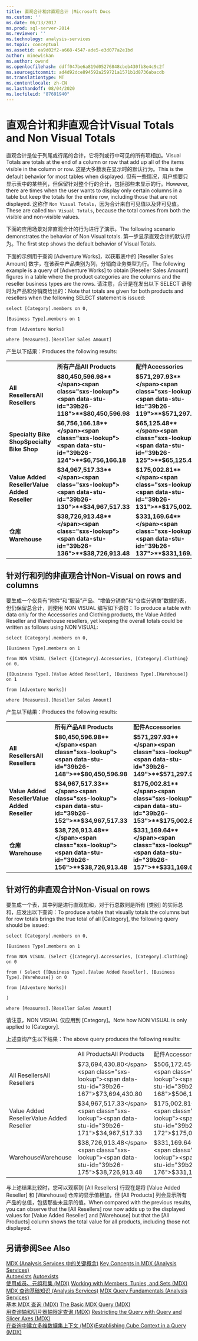```yaml
---
title: 直观合计和非直观合计 |Microsoft Docs
ms.custom: ''
ms.date: 06/13/2017
ms.prod: sql-server-2014
ms.reviewer: ''
ms.technology: analysis-services
ms.topic: conceptual
ms.assetid: ea9d02f2-a668-4547-ade5-e3d077a2e1bd
author: minewiskan
ms.author: owend
ms.openlocfilehash: ddff047be6a819d05276848cbeb430fb8e4c9c2f
ms.sourcegitcommit: ad4d92dce894592a259721a1571b1d8736abacdb
ms.translationtype: MT
ms.contentlocale: zh-CN
ms.lasthandoff: 08/04/2020
ms.locfileid: "87691940"
---
```

# <a name="visual-totals-and-non-visual-totals"></a><span data-ttu-id="39b26-102">直观合计和非直观合计</span><span class="sxs-lookup"><span data-stu-id="39b26-102">Visual Totals and Non Visual Totals</span></span>
  <span data-ttu-id="39b26-103">直观合计是位于列尾或行尾的合计，它将列或行中可见的所有项相加。</span><span class="sxs-lookup"><span data-stu-id="39b26-103">Visual Totals are totals at the end of a column or row that add up all of the items visible in the column or row.</span></span> <span data-ttu-id="39b26-104">这是大多数表在显示时的默认行为。</span><span class="sxs-lookup"><span data-stu-id="39b26-104">This is the default behavior for most tables when displayed.</span></span> <span data-ttu-id="39b26-105">但有一些情况，用户想要只显示表中的某些列，但保留针对整个行的合计，包括那些未显示的行。</span><span class="sxs-lookup"><span data-stu-id="39b26-105">However, there are times when the user wants to display only certain columns in a table but keep the totals for the entire row, including those that are not displayed.</span></span> <span data-ttu-id="39b26-106">这称作 `Non Visual Totals`，因为合计来自可见值以及非可见值。</span><span class="sxs-lookup"><span data-stu-id="39b26-106">These are called `Non Visual Totals`, because the total comes from both the visible and non-visible values.</span></span>  
  
 <span data-ttu-id="39b26-107">下面的应用场景对非直观合计的行为进行了演示。</span><span class="sxs-lookup"><span data-stu-id="39b26-107">The following scenario demonstrates the behavior of Non Visual totals.</span></span> <span data-ttu-id="39b26-108">第一步显示直观合计的默认行为。</span><span class="sxs-lookup"><span data-stu-id="39b26-108">The first step shows the default behavior of Visual Totals.</span></span>  
  
 <span data-ttu-id="39b26-109">下面的示例用于查询 [Adventure Works]，以获取表中的 [Reseller Sales Amount] 数字，在该表中产品类别为列，分销商业务类型为行。</span><span class="sxs-lookup"><span data-stu-id="39b26-109">The following example is a query of [Adventure Works] to obtain [Reseller Sales Amount] figures in a table where the product categories are the columns and the reseller business types are the rows.</span></span> <span data-ttu-id="39b26-110">请注意，合计是在发出以下 SELECT 语句时为产品和分销商给出的：</span><span class="sxs-lookup"><span data-stu-id="39b26-110">Note that totals are given for both products and resellers when the following SELECT statement is issued:</span></span>  
  
 `select [Category].members on 0,`  
  
 `[Business Type].members on 1`  
  
 `from [Adventure Works]`  
  
 `where [Measures].[Reseller Sales Amount]`  
  
 <span data-ttu-id="39b26-111">产生以下结果：</span><span class="sxs-lookup"><span data-stu-id="39b26-111">Produces the following results:</span></span>  
  
|||||||  
|-|-|-|-|-|-|  
||<span data-ttu-id="39b26-112">**所有产品**</span><span class="sxs-lookup"><span data-stu-id="39b26-112">**All Products**</span></span>|<span data-ttu-id="39b26-113">**配件**</span><span class="sxs-lookup"><span data-stu-id="39b26-113">**Accessories**</span></span>|<span data-ttu-id="39b26-114">**自行车**</span><span class="sxs-lookup"><span data-stu-id="39b26-114">**Bikes**</span></span>|<span data-ttu-id="39b26-115">**Clothing**</span><span class="sxs-lookup"><span data-stu-id="39b26-115">**Clothing**</span></span>|<span data-ttu-id="39b26-116">**组件**</span><span class="sxs-lookup"><span data-stu-id="39b26-116">**Components**</span></span>|  
|<span data-ttu-id="39b26-117">**All Resellers**</span><span class="sxs-lookup"><span data-stu-id="39b26-117">**All Resellers**</span></span>|<span data-ttu-id="39b26-118">**$80,450,596.98**</span><span class="sxs-lookup"><span data-stu-id="39b26-118">**$80,450,596.98**</span></span>|<span data-ttu-id="39b26-119">**$571,297.93**</span><span class="sxs-lookup"><span data-stu-id="39b26-119">**$571,297.93**</span></span>|<span data-ttu-id="39b26-120">**$66,302,381.56**</span><span class="sxs-lookup"><span data-stu-id="39b26-120">**$66,302,381.56**</span></span>|<span data-ttu-id="39b26-121">**$1,777,840.84**</span><span class="sxs-lookup"><span data-stu-id="39b26-121">**$1,777,840.84**</span></span>|<span data-ttu-id="39b26-122">**$11,799,076.66**</span><span class="sxs-lookup"><span data-stu-id="39b26-122">**$11,799,076.66**</span></span>|  
|<span data-ttu-id="39b26-123">**Specialty Bike Shop**</span><span class="sxs-lookup"><span data-stu-id="39b26-123">**Specialty Bike Shop**</span></span>|<span data-ttu-id="39b26-124">**$6,756,166.18**</span><span class="sxs-lookup"><span data-stu-id="39b26-124">**$6,756,166.18**</span></span>|<span data-ttu-id="39b26-125">**$65,125.48**</span><span class="sxs-lookup"><span data-stu-id="39b26-125">**$65,125.48**</span></span>|<span data-ttu-id="39b26-126">**$6,080,117.73**</span><span class="sxs-lookup"><span data-stu-id="39b26-126">**$6,080,117.73**</span></span>|<span data-ttu-id="39b26-127">**$252,933.91**</span><span class="sxs-lookup"><span data-stu-id="39b26-127">**$252,933.91**</span></span>|<span data-ttu-id="39b26-128">**$357,989.07**</span><span class="sxs-lookup"><span data-stu-id="39b26-128">**$357,989.07**</span></span>|  
|<span data-ttu-id="39b26-129">**Value Added Reseller**</span><span class="sxs-lookup"><span data-stu-id="39b26-129">**Value Added Reseller**</span></span>|<span data-ttu-id="39b26-130">**$34,967,517.33**</span><span class="sxs-lookup"><span data-stu-id="39b26-130">**$34,967,517.33**</span></span>|<span data-ttu-id="39b26-131">**$175,002.81**</span><span class="sxs-lookup"><span data-stu-id="39b26-131">**$175,002.81**</span></span>|<span data-ttu-id="39b26-132">**$30,892,354.33**</span><span class="sxs-lookup"><span data-stu-id="39b26-132">**$30,892,354.33**</span></span>|<span data-ttu-id="39b26-133">**$592,385.71**</span><span class="sxs-lookup"><span data-stu-id="39b26-133">**$592,385.71**</span></span>|<span data-ttu-id="39b26-134">**$3,307,774.48**</span><span class="sxs-lookup"><span data-stu-id="39b26-134">**$3,307,774.48**</span></span>|  
|<span data-ttu-id="39b26-135">**仓库**</span><span class="sxs-lookup"><span data-stu-id="39b26-135">**Warehouse**</span></span>|<span data-ttu-id="39b26-136">**$38,726,913.48**</span><span class="sxs-lookup"><span data-stu-id="39b26-136">**$38,726,913.48**</span></span>|<span data-ttu-id="39b26-137">**$331,169.64**</span><span class="sxs-lookup"><span data-stu-id="39b26-137">**$331,169.64**</span></span>|<span data-ttu-id="39b26-138">**$29,329,909.50**</span><span class="sxs-lookup"><span data-stu-id="39b26-138">**$29,329,909.50**</span></span>|<span data-ttu-id="39b26-139">**$932,521.23**</span><span class="sxs-lookup"><span data-stu-id="39b26-139">**$932,521.23**</span></span>|<span data-ttu-id="39b26-140">**$8,133,313.11**</span><span class="sxs-lookup"><span data-stu-id="39b26-140">**$8,133,313.11**</span></span>|  
  
## <a name="non-visual-on-rows-and-columns"></a><span data-ttu-id="39b26-141">针对行和列的非直观合计</span><span class="sxs-lookup"><span data-stu-id="39b26-141">Non-Visual on rows and columns</span></span>  
 <span data-ttu-id="39b26-142">要生成一个仅具有“附件”和“服装”产品、“增值分销商”和“仓库分销商”数据的表，但仍保留总合计，则使用 NON VISUAL 编写如下语句：</span><span class="sxs-lookup"><span data-stu-id="39b26-142">To produce a table with data only for the Accessories and Clothing products, the Value Added Reseller and Warehouse resellers, yet keeping the overall totals could be written as follows using NON VISUAL:</span></span>  
  
 `select [Category].members on 0,`  
  
 `[Business Type].members on 1`  
  
 `from NON VISUAL (Select {[Category].Accessories, [Category].Clothing} on 0,`  
  
 `{[Business Type].[Value Added Reseller], [Business Type].[Warehouse]} on 1`  
  
 `from [Adventure Works])`  
  
 `where [Measures].[Reseller Sales Amount]`  
  
 <span data-ttu-id="39b26-143">产生以下结果：</span><span class="sxs-lookup"><span data-stu-id="39b26-143">Produces the following results:</span></span>  
  
|||||  
|-|-|-|-|  
||<span data-ttu-id="39b26-144">**所有产品**</span><span class="sxs-lookup"><span data-stu-id="39b26-144">**All Products**</span></span>|<span data-ttu-id="39b26-145">**配件**</span><span class="sxs-lookup"><span data-stu-id="39b26-145">**Accessories**</span></span>|<span data-ttu-id="39b26-146">**Clothing**</span><span class="sxs-lookup"><span data-stu-id="39b26-146">**Clothing**</span></span>|  
|<span data-ttu-id="39b26-147">**All Resellers**</span><span class="sxs-lookup"><span data-stu-id="39b26-147">**All Resellers**</span></span>|<span data-ttu-id="39b26-148">**$80,450,596.98**</span><span class="sxs-lookup"><span data-stu-id="39b26-148">**$80,450,596.98**</span></span>|<span data-ttu-id="39b26-149">**$571,297.93**</span><span class="sxs-lookup"><span data-stu-id="39b26-149">**$571,297.93**</span></span>|<span data-ttu-id="39b26-150">**$1,777,840.84**</span><span class="sxs-lookup"><span data-stu-id="39b26-150">**$1,777,840.84**</span></span>|  
|<span data-ttu-id="39b26-151">**Value Added Reseller**</span><span class="sxs-lookup"><span data-stu-id="39b26-151">**Value Added Reseller**</span></span>|<span data-ttu-id="39b26-152">**$34,967,517.33**</span><span class="sxs-lookup"><span data-stu-id="39b26-152">**$34,967,517.33**</span></span>|<span data-ttu-id="39b26-153">**$175,002.81**</span><span class="sxs-lookup"><span data-stu-id="39b26-153">**$175,002.81**</span></span>|<span data-ttu-id="39b26-154">**$592,385.71**</span><span class="sxs-lookup"><span data-stu-id="39b26-154">**$592,385.71**</span></span>|  
|<span data-ttu-id="39b26-155">**仓库**</span><span class="sxs-lookup"><span data-stu-id="39b26-155">**Warehouse**</span></span>|<span data-ttu-id="39b26-156">**$38,726,913.48**</span><span class="sxs-lookup"><span data-stu-id="39b26-156">**$38,726,913.48**</span></span>|<span data-ttu-id="39b26-157">**$331,169.64**</span><span class="sxs-lookup"><span data-stu-id="39b26-157">**$331,169.64**</span></span>|<span data-ttu-id="39b26-158">**$932,521.23**</span><span class="sxs-lookup"><span data-stu-id="39b26-158">**$932,521.23**</span></span>|  
  
## <a name="non-visual-on-rows"></a><span data-ttu-id="39b26-159">针对行的非直观合计</span><span class="sxs-lookup"><span data-stu-id="39b26-159">Non-Visual on rows</span></span>  
 <span data-ttu-id="39b26-160">要生成一个表，其中列是进行直观加和，对于行总数则是所有 [类别] 的实际总和，应发出以下查询：</span><span class="sxs-lookup"><span data-stu-id="39b26-160">To produce a table that visually totals the columns but for row totals brings the true total of all [Category], the following query should be issued:</span></span>  
  
 `select [Category].members on 0,`  
  
 `[Business Type].members on 1`  
  
 `from NON VISUAL (Select {[Category].Accessories, [Category].Clothing} on 0`  
  
 `from ( Select {[Business Type].[Value Added Reseller], [Business Type].[Warehouse]} on 0`  
  
 `from [Adventure Works])`  
  
 `)`  
  
 `where [Measures].[Reseller Sales Amount]`  
  
 <span data-ttu-id="39b26-161">请注意，NON VISUAL 仅应用到 [Category]。</span><span class="sxs-lookup"><span data-stu-id="39b26-161">Note how NON VISUAL is only applied to [Category].</span></span>  
  
 <span data-ttu-id="39b26-162">上述查询产生以下结果：</span><span class="sxs-lookup"><span data-stu-id="39b26-162">The above query produces the following results:</span></span>  
  
|||||  
|-|-|-|-|  
||<span data-ttu-id="39b26-163">All Products</span><span class="sxs-lookup"><span data-stu-id="39b26-163">All Products</span></span>|<span data-ttu-id="39b26-164">配件</span><span class="sxs-lookup"><span data-stu-id="39b26-164">Accessories</span></span>|<span data-ttu-id="39b26-165">Clothing</span><span class="sxs-lookup"><span data-stu-id="39b26-165">Clothing</span></span>|  
|<span data-ttu-id="39b26-166">All Resellers</span><span class="sxs-lookup"><span data-stu-id="39b26-166">All Resellers</span></span>|<span data-ttu-id="39b26-167">$73,694,430.80</span><span class="sxs-lookup"><span data-stu-id="39b26-167">$73,694,430.80</span></span>|<span data-ttu-id="39b26-168">$506,172.45</span><span class="sxs-lookup"><span data-stu-id="39b26-168">$506,172.45</span></span>|<span data-ttu-id="39b26-169">$1,524,906.93</span><span class="sxs-lookup"><span data-stu-id="39b26-169">$1,524,906.93</span></span>|  
|<span data-ttu-id="39b26-170">Value Added Reseller</span><span class="sxs-lookup"><span data-stu-id="39b26-170">Value Added Reseller</span></span>|<span data-ttu-id="39b26-171">$34,967,517.33</span><span class="sxs-lookup"><span data-stu-id="39b26-171">$34,967,517.33</span></span>|<span data-ttu-id="39b26-172">$175,002.81</span><span class="sxs-lookup"><span data-stu-id="39b26-172">$175,002.81</span></span>|<span data-ttu-id="39b26-173">$592,385.71</span><span class="sxs-lookup"><span data-stu-id="39b26-173">$592,385.71</span></span>|  
|<span data-ttu-id="39b26-174">Warehouse</span><span class="sxs-lookup"><span data-stu-id="39b26-174">Warehouse</span></span>|<span data-ttu-id="39b26-175">$38,726,913.48</span><span class="sxs-lookup"><span data-stu-id="39b26-175">$38,726,913.48</span></span>|<span data-ttu-id="39b26-176">$331,169.64</span><span class="sxs-lookup"><span data-stu-id="39b26-176">$331,169.64</span></span>|<span data-ttu-id="39b26-177">$932,521.23</span><span class="sxs-lookup"><span data-stu-id="39b26-177">$932,521.23</span></span>|  
  
 <span data-ttu-id="39b26-178">与上述结果比较时，您可以观察到 [All Resellers] 行现在是将 [Value Added Reseller] 和 [Warehouse] 仓库的显示值相加，但 [All Products] 列会显示所有产品的总值，包括那些未显示的值。</span><span class="sxs-lookup"><span data-stu-id="39b26-178">When compared with the previous results, you can observe that the [All Resellers] row now adds up to the displayed values for [Value Added Reseller] and [Warehouse] but that the [All Products] column shows the total value for all products, including those not displayed.</span></span>  
  
## <a name="see-also"></a><span data-ttu-id="39b26-179">另请参阅</span><span class="sxs-lookup"><span data-stu-id="39b26-179">See Also</span></span>  
 <span data-ttu-id="39b26-180">[MDX &#40;Analysis Services 中的关键概念&#41;](../key-concepts-in-mdx-analysis-services.md) </span><span class="sxs-lookup"><span data-stu-id="39b26-180">[Key Concepts in MDX &#40;Analysis Services&#41;](../key-concepts-in-mdx-analysis-services.md) </span></span>  
 <span data-ttu-id="39b26-181">[Autoexists](autoexists.md) </span><span class="sxs-lookup"><span data-stu-id="39b26-181">[Autoexists](autoexists.md) </span></span>  
 <span data-ttu-id="39b26-182">[使用成员、元组和集 &#40;MDX&#41;](working-with-members-tuples-and-sets-mdx.md) </span><span class="sxs-lookup"><span data-stu-id="39b26-182">[Working with Members, Tuples, and Sets &#40;MDX&#41;](working-with-members-tuples-and-sets-mdx.md) </span></span>  
 <span data-ttu-id="39b26-183">[MDX 查询基础知识 &#40;Analysis Services&#41;](mdx-query-fundamentals-analysis-services.md) </span><span class="sxs-lookup"><span data-stu-id="39b26-183">[MDX Query Fundamentals &#40;Analysis Services&#41;](mdx-query-fundamentals-analysis-services.md) </span></span>  
 <span data-ttu-id="39b26-184">[基本 MDX 查询 &#40;MDX&#41;](mdx-query-the-basic-query.md) </span><span class="sxs-lookup"><span data-stu-id="39b26-184">[The Basic MDX Query &#40;MDX&#41;](mdx-query-the-basic-query.md) </span></span>  
 <span data-ttu-id="39b26-185">[用查询轴和切片器轴限定查询 &#40;MDX&#41;](mdx-query-and-slicer-axes-restricting-the-query.md) </span><span class="sxs-lookup"><span data-stu-id="39b26-185">[Restricting the Query with Query and Slicer Axes &#40;MDX&#41;](mdx-query-and-slicer-axes-restricting-the-query.md) </span></span>  
 [<span data-ttu-id="39b26-186">在查询中建立多维数据集上下文 (MDX)</span><span class="sxs-lookup"><span data-stu-id="39b26-186">Establishing Cube Context in a Query &#40;MDX&#41;</span></span>](establishing-cube-context-in-a-query-mdx.md)  
  
  
